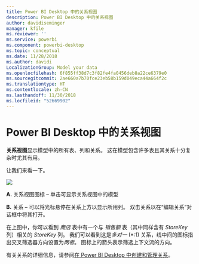 ```yaml
---
title: Power BI Desktop 中的关系视图
description: Power BI Desktop 中的关系视图
author: davidiseminger
manager: kfile
ms.reviewer: ''
ms.service: powerbi
ms.component: powerbi-desktop
ms.topic: conceptual
ms.date: 11/28/2018
ms.author: davidi
LocalizationGroup: Model your data
ms.openlocfilehash: 6f855ff38d7c3f82fe4fa0456deb8a22ce6379e0
ms.sourcegitcommit: 2ae660a7b70fce23eb58b159d049eca44a664f2c
ms.translationtype: HT
ms.contentlocale: zh-CN
ms.lasthandoff: 11/30/2018
ms.locfileid: "52669902"
---
```

# <a name="relationship-view-in-power-bi-desktop"></a>Power BI Desktop 中的关系视图
**关系视图**显示模型中的所有表、列和关系。 这在模型包含许多表且其关系十分复杂时尤其有用。

让我们来看一下。

![](media/desktop-relationship-view/relationshipview_fullscreen.png)

**A.**  关系视图图标 – 单击可显示关系视图中的模型

**B.** 关系 – 可以将光标悬停在关系上方以显示所用列。 双击关系以在“编辑关系”对话框中将其打开。 

在上图中，你可以看到 *商店* 表中有一个与 *销售额* 表（其中同样含有 *StoreKey* 列）相关的 *StoreKey* 列。 我们可以看到这是*多对一* (\*:1) 关系，线中间的图标指出交叉筛选器方向设置为*两者*。 图标上的箭头表示筛选上下文流的方向。

有关关系的详细信息，请参阅[在 Power BI Desktop 中创建和管理关系](desktop-create-and-manage-relationships.md)。

